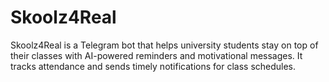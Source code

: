 # Skoolz4Real
Skoolz4Real is a Telegram bot that helps university students stay on top of their classes with AI-powered reminders and motivational messages. It tracks attendance and sends timely notifications for class schedules.
